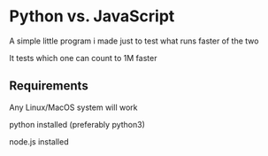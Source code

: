 # Python vs. JavaScript
A simple little program i made just to test what runs faster of the two

It tests which one can count to 1M faster

## Requirements
Any Linux/MacOS system will work

python installed (preferably python3)

node.js installed
